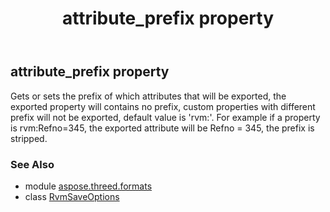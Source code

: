 ﻿---
title: attribute_prefix property
second_title: Aspose.3D for Python via .NET API References
description: 
type: docs
weight: 40
url: /python-net/aspose.threed.formats/rvmsaveoptions/attribute_prefix/
is_root: false
---

## attribute_prefix property


Gets or sets the prefix of which attributes that will be exported, the exported property will contains no prefix, custom properties with different prefix will not be exported, default value is 'rvm:'.
For example if a property is rvm:Refno=345, the exported attribute will be Refno = 345, the prefix is stripped.

### See Also
* module [aspose.threed.formats](../../)
* class [RvmSaveOptions](/3d/python-net/aspose.threed.formats/rvmsaveoptions)
